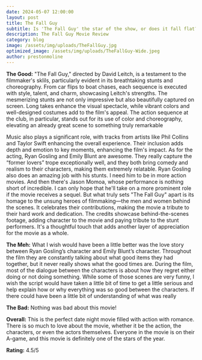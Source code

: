 ```yaml
---
date: 2024-05-07 12:00:00
layout: post
title: The Fall Guy
subtitle: Is 'The Fall Guy' the star of the show, or does it fall flat?
description: The Fall Guy Movie Review
category: blog
image: /assets/img/uploads/TheFallGuy.jpg
optimized_image: /assets/img/uploads/TheFallGuy-Wide.jpeg
author: prestonmoline
---
```


**The Good:**
"The Fall Guy," directed by David Leitch, is a testament to the filmmaker's sklils, particularly evident in its breathtaking stunts and choreography. From car flips to boat chases, each sequence is executed with style, talent, and charm, showcasing Leitch's strengths. The mesmerizing stunts are not only impressive but also beautifully captured on screen. Long takes enhance the visual spectacle, while vibrant colors and well-designed costumes add to the film's appeal. The action sequence at the club, in particular, stands out for its use of color and choreography, elevating an already great scene to something truly remarkable

Music also plays a significant role, with tracks from artists like Phil Collins and Taylor Swift enhancing the overall experience. Their inclusion adds depth and emotion to key moments, enhancing the film's impact.
As for the acting, Ryan Gosling and Emily Blunt are awesome. They really capture the “former lovers” trope exceptionally well, and they both bring comedy and realism to their characters, making them extremely relatable. Ryan Gosling also does an amazing job with his stunts. I need him to be in more action movies. And then there's Jason Momoa, whose performance is nothing short of incredible. I can only hope that he'll take on a more prominent role if the movie receives a sequel.
But what truly sets "The Fall Guy" apart is its homage to the unsung heroes of filmmaking—the men and women behind the scenes. It celebrates their contributions, making the movie a tribute to their hard work and dedication. The credits showcase behind-the-scenes footage, adding character to the movie and paying tribute to the stunt performers. It's a thoughtful touch that adds another layer of appreciation for the movie as a whole.



**The Meh:**
What I wish would have been a little better was the love story between Ryan Gosling’s character and Emily Blunt’s character. Throughout the film they are constantly talking about what good items they had together, but it never really shows what the good times are. During the film, most of the dialogue between the characters is about how they regret either doing or not doing something. While some of those scenes are very funny, I wish the script would have taken a little bit of time to get a little serious and help explain how or why everything was so good between the characters. If there could have been a little bit of understanding of what was really 


**The Bad:**
Nothing was bad about this movie!

**Overall:**
This is the perfect date night movie filled with action with romance. There is so much to love about the movie, whether it be the action, the characters, or even the actors themselves. Everyone in the movie is on their A-game, and this movie is definitely one of the stars of the year.


**Rating:**
4.5/5

